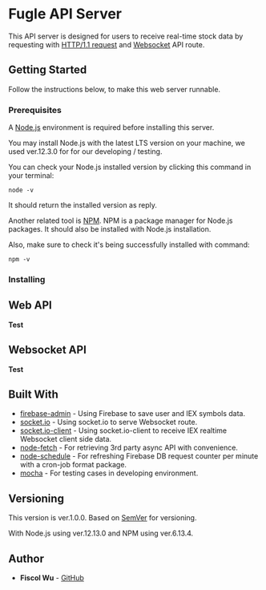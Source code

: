 # Fugle API Server

This API server is designed for users to receive real-time stock data by requesting with [HTTP/1.1 request](https://www.w3.org/Protocols/rfc2616/rfc2616-sec5.html) and [Websocket](https://developer.mozilla.org/zh-TW/docs/WebSockets/Writing_WebSocket_client_applications) API route.

## Getting Started

Follow the instructions below, to make this web server runnable.

### Prerequisites

A [Node.js](https://nodejs.org/) environment is required before installing this server.

You may install Node.js with the latest LTS version on your machine, we used ver.12.3.0 for for our developing / testing.

You can check your Node.js installed version by clicking this command in your terminal:

```
node -v
```
It should return the installed version as reply.

Another related tool is [NPM](https://www.npmjs.com). NPM is a package manager for Node.js packages. It should also be installed with Node.js installation.

Also, make sure to check it's being successfully installed with command:

```
npm -v
```

### Installing

## Web API

**Test**

## Websocket API

**Test**

## Built With

* [firebase-admin](https://firebase.google.com/docs/admin/setup?authuser=0) - Using Firebase to save user and IEX symbols data.
* [socket.io](https://socket.io/docs/) - Using socket.io to serve Websocket route.
* [socket.io-client](https://socket.io/docs/client-api/) - Using socket.io-client to receive IEX realtime Websocket client side data.
* [node-fetch](https://www.npmjs.com/package/node-fetch) - For retrieving 3rd party async API with convenience.
* [node-schedule](https://www.npmjs.com/package/node-schedule) - For refreshing Firebase DB request  counter per minute with a cron-job format package.
* [mocha](https://mochajs.org) - For testing cases in developing environment.


## Versioning

This version is ver.1.0.0.
Based on [SemVer](http://semver.org/) for versioning.

With Node.js using ver.12.13.0 and NPM using ver.6.13.4.

## Author

* **Fiscol Wu** - [GitHub](https://github.com/fiscol)

